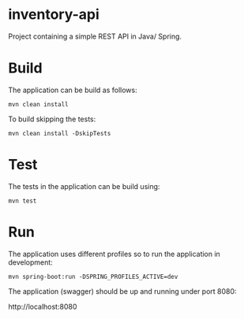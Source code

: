 # inventory-api

Project containing a simple REST API in Java/ Spring.

Build
===

The application can be build as follows:
```
mvn clean install
```

To build skipping the tests:
```
mvn clean install -DskipTests 
```


Test
===


The tests in the application can be build using:
```
mvn test
```

Run
===

The application uses different profiles so to run the application in development:

```
mvn spring-boot:run -DSPRING_PROFILES_ACTIVE=dev
```

The application (swagger) should be up and running under port 8080:

http://localhost:8080
